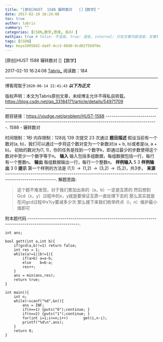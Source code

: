 ```yaml
---
title: "[原创]HUST  1588 辗转数对   []【数学】"
date: 2017-02-10 16:24:08
toc: true
author: tabris
summary: ""
categories: [CSDN,数学,思维, 各OJ ]
mathjax: true # false: 不渲染, true: 渲染, internal: 只在文章内部渲染，文章列表中不渲染
tags: [CSDN]
key: keya10058d2-dadf-4cc5-88d0-9cd02f5b9f6e
---
```


[原创]HUST  1588 辗转数对   []【数学】

2017-02-10 16:24:08  [Tabris_](https://me.csdn.net/qq_33184171) 阅读数：184

---

博客爬取于`2020-06-14 22:41:43`
***以下为正文***

版权声明：本文为Tabris原创文章，未经博主允许不得私自转载。
https://blog.csdn.net/qq_33184171/article/details/54971709

<!-- more -->

---

题目链接：https://vjudge.net/problem/HUST-1588
--------------------------------------------------------------------------------------------------------.
1588 - 辗转数对

时间限制：1秒 内存限制：128兆
139 次提交 23 次通过
**题目描述**
	假设当前有一个数对(a, b)，我们可以通过一步将这个数对变为一个新数对(a + b, b)或者是(a, a + b)。
初始的数对为(1, 1)，你的任务是找到一个数字k，即通过最少的步数使得这个数对中至少一个数字等于n。
**输入**
	输入包括多组数据，每组数据包括一行，每行有一个整数n。
**输出**
	每组数据输出一行，每行一个整数n。
**样例输入**
5
3
**样例输出**
3
0
**提示**
	第一个样例的方法是 (1,1)  →  (1,2)  →  (3,2)  →  (5,2)，共3步。
**来源**
--------------------------------------------------------------------------------------------------------.
解题思路:

>这个题不难发现，对于我们累加出来的（a，b）一定是互质的
然后想到Gcd（x，y）过程中的x，y就是要保证互质一直处理下去的
那么其实就是在问gcd过程中x%y要减多少次
那么接下来我们枚举终点（i，n）维护最小值即可



附本题代码
--------------------------------------------------------------------------------------------------------.
```
int ans;

bool gett(int a,int b){
    if(gcd(a,b)!=1) return false;
    int res = 1;
    while(a!=1||b!=1){
        if(a>b) a=a-b;
        else    b=b-a;
        res++;
    }
    ans = min(ans,res);
    return true;
}

int main(){
    int n;
    while(~scanf("%d",&n)){
        ans = INF;
        if(n==1) {puts("0");continue; }
        if(n==2) {puts("1");continue; }
        for(int i=1;i<=n;i++)       get(i,n-i);
        printf("%d\n",ans);
    }
    return 0;
}


```
